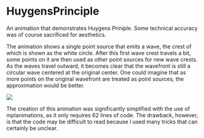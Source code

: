 # HuygensPrinciple
An animation that demonstrates Huygens Priniple. Some technical accuracy was of course sacrificed for aesthetics.

The animation shows a single point source that emits a wave, the crest of which is shown as the white circle. After this first wave crest travels a bit, some points on it are then used as other point sources for new wave crests. As the waves travel outward, it becomes clear that the wavefront is still a circular wave centered at the original center. One could imagine that as more points on the original wavefront are treated as point sources, the approximation would be better.

![](HuygensPrinciple.gif)

The creation of this animation was significantly simplified with the use of mplanimations, as it only requires 62 lines of code. The drawback, however, is that the code may be difficult to read because I used many tricks that can certainly be unclear.

